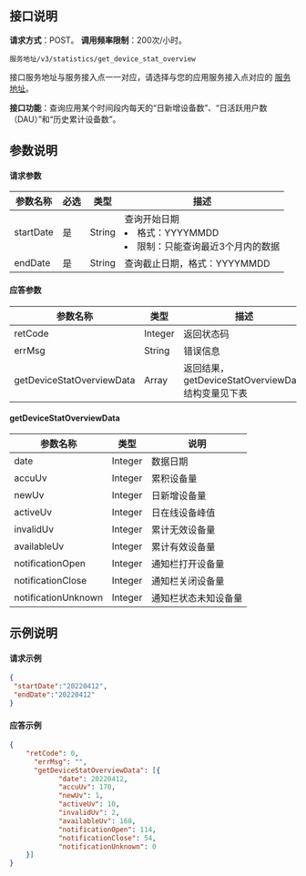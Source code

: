 
## 接口说明
**请求方式**：POST。
**调用频率限制**：200次/小时。

```plaintext
服务地址/v3/statistics/get_device_stat_overview
```
接口服务地址与服务接入点一一对应，请选择与您的应用服务接入点对应的 [服务地址](https://cloud.tencent.com/document/product/548/49157)。

**接口功能**：查询应用某个时间段内每天的“日新增设备数”、“日活跃用户数（DAU）”和“历史累计设备数”。

## 参数说明
#### 请求参数

| 参数名称  | 必选 | 类型   | 描述                                                         |
| --------- | ---- | ------ | ------------------------------------------------------------ |
| startDate | 是   | String | 查询开始日期<li>格式：YYYYMMDD<li>限制：只能查询最近3个月内的数据 |
| endDate   | 是   | String | 查询截止日期，格式：YYYYMMDD                                 |

#### 应答参数

| 参数名称                  | 类型      | 描述                                                |
| ------------------------- | --------- | --------------------------------------------------- |
| retCode                   | Integer       | 返回状态码                                          |
| errMsg                    | String    | 错误信息                                            |
| getDeviceStatOverviewData | Array  | 返回结果，getDeviceStatOverviewData 结构变量见下表 |

#### getDeviceStatOverviewData

| 参数名称 | 类型   | 说明           |
| -------- | ------ | -------------- |
| date     | Integer | 数据日期       |
| accuUv   | Integer    | 累积设备量     |
| newUv    | Integer    | 日新增设备量   |
| activeUv | Integer    | 日在线设备峰值 |
| invalidUv | Integer    | 累计无效设备量 |
| availableUv | Integer    | 累计有效设备量 |
| notificationOpen | Integer    | 通知栏打开设备量 |
| notificationClose | Integer    | 通知栏关闭设备量 |
| notificationUnknown | Integer    | 通知栏状态未知设备量 |


## 示例说明
#### 请求示例
    
```json
{
 "startDate":"20220412",    
 "endDate":"20220412"     
}
```
#### 应答示例
```json
{  
    "retCode": 0,
      "errMsg": "",
      "getDeviceStatOverviewData": [{    
            "date": 20220412,              
            "accuUv": 170,                    
            "newUv": 1,                         
            "activeUv": 10,                   
            "invalidUv": 2,                  
            "availableUv": 168,           
            "notificationOpen": 114,    
            "notificationClose": 54,      
            "notificationUnknown": 0    
    }]
}
```

